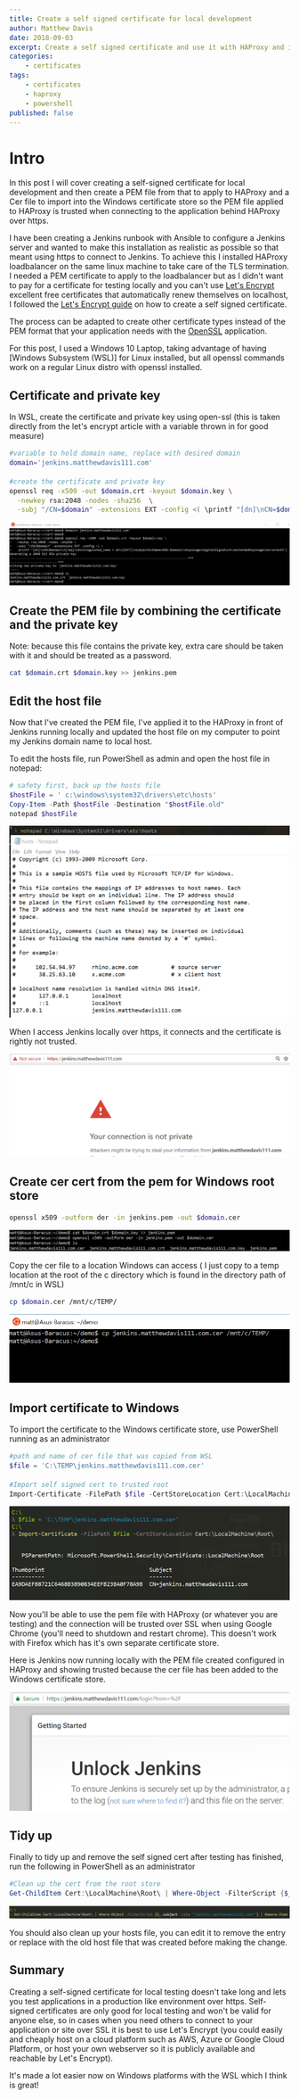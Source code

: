 ```yaml
---
title: Create a self signed certificate for local development
author: Matthew Davis
date: 2018-09-03
excerpt: Create a self signed certificate and use it with HAProxy and in the Windows store for local development with HTTPS sites
categories: 
    - certificates
tags:
    - certificates
    - haproxy
    - powershell
published: false
---
```


# Intro

In this post I will cover creating a self-signed certificate for local development and then create a PEM file from that to apply to HAProxy and a Cer file to import into the Windows certificate store so the PEM file applied to HAProxy is trusted when connecting to the application behind HAProxy over https.

I have been creating a Jenkins runbook with Ansible to configure a Jenkins server and wanted to make this installation as realistic as possible so that meant using https to connect to Jenkins. To achieve this I installed HAProxy loadbalancer on the same linux machine to take care of the TLS termination. I needed a PEM certificate to apply to the loadbalancer but as I didn't want to pay for a certificate for testing locally and you can't use [Let's Encrypt] excellent free certificates that automatically renew themselves on localhost, I followed the [Let's Encrypt guide] on how to create a self signed certificate.

The process can be adapted to create other certificate types instead of the PEM format that your application needs with the [OpenSSL] application.

For this post, I used a Windows 10 Laptop, taking advantage of having [Windows Subsystem (WSL)] for Linux installed, but all openssl commands work on a regular Linux distro with openssl installed.

## Certificate and private key

In WSL, create the certificate and private key using open-ssl (this is taken directly from the let's encrypt article with a variable thrown in for good measure)

```bash
#variable to hold domain name, replace with desired domain
domain='jenkins.matthewdavis111.com' 

#create the certificate and private key
openssl req -x509 -out $domain.crt -keyout $domain.key \
  -newkey rsa:2048 -nodes -sha256  \
  -subj "/CN=$domain" -extensions EXT -config <( \printf "[dn]\nCN=$domain\n[req]\ndistinguished_name = dn\n[EXT]\nsubjectAltName=DNS:$domain\nkeyUsage=digitalSignature\nextendedKeyUsage=serverAuth")
```

![Creating the certificate and private key using Windows Subsystem for Linux](/images/self-signed-cert/create-cert.png)

## Create the PEM file by combining the certificate and the private key

Note: because this file contains the private key, extra care should be taken with it and should be treated as a password.

```bash
cat $domain.crt $domain.key >> jenkins.pem
```

## Edit the host file

Now that I've created the PEM file, I've applied it to the HAProxy in front of Jenkins running locally and updated the host file on my computer to point my Jenkins domain name to local host.

To edit the hosts file, run PowerShell as admin and open the host file in notepad:

```PowerShell
# safety first, back up the hosts file
$hostFile = ' c:\windows\system32\drivers\etc\hosts'
Copy-Item -Path $hostFile -Destination "$hostFile.old"
notepad $hostFile
```

![Update hosts file](/images/self-signed-cert/update-host-file.png)

When I access Jenkins locally over https, it connects and the certificate is rightly not trusted.

![Jenkins running locally with SSL cert but not trusted](/images/self-signed-cert/https-not-trusted.png)

## Create cer cert from the pem for Windows root store

```bash
openssl x509 -outform der -in jenkins.pem -out $domain.cer
```

![Create PEM and CER files](/images/self-signed-cert/create-pem-cer.png)

Copy the cer file to a location Windows can access ( I just copy to a temp location at the root of the c directory which is found in the directory path of /mnt/c in WSL) 

```bash
cp $domain.cer /mnt/c/TEMP/
```

![Create CER file](/images/self-signed-cert/copy-cer.png)

## Import certificate to Windows

To import the certificate to the Windows certificate store, use PowerShell running as an administrator

```powershell
#path and name of cer file that was copied from WSL
$file = 'C:\TEMP\jenkins.matthewdavis111.com.cer'

#Import self signed cert to trusted root
Import-Certificate -FilePath $file -CertStoreLocation Cert:\LocalMachine\Root\
```

![Import certificate to Windows store](/images/self-signed-cert/import-certificate.png)

Now you'll be able to use the pem file with HAProxy (or whatever you are testing) and the connection will be trusted over SSL when using Google Chrome (you'll need to shutdown and restart chrome). This doesn't work with Firefox which has it's own separate certificate store.

Here is Jenkins now running locally with the PEM file created configured in HAProxy and showing trusted because the cer file has been added to the Windows certificate store.

![Jenkins running locally with a trusted certificate](/images/self-signed-cert/https-secure.png)

## Tidy up

Finally to tidy up and remove the self signed cert after testing has finished, run the following in PowerShell as an administrator

```powershell
#Clean up the cert from the root store
Get-ChildItem Cert:\LocalMachine\Root\ | Where-Object -FilterScript {$_.subject -like "*jenkins.matthewdavis111.com*"} | Remove-Item
```

![Remove certificate with PowerShell](/images/self-signed-cert/remove-cert.png)

You should also clean up your hosts file, you can edit it to remove the entry or replace with the old host file that was created before making the change.

## Summary

Creating a self-signed certificate for local testing doesn't take long and lets you test applications in a production like environment over https. Self-signed certificates are only good for local testing and won't be valid for anyone else, so in cases when you need others to connect to your application or site over SSL it is best to use Let's Encrypt (you could easily and cheaply host on a cloud platform such as AWS, Azure or Google Cloud Platform, or host your own webserver so it is publicly available and reachable by Let's Encrypt).

It's made a lot easier now on Windows platforms with the WSL which I think is great!

[Let's Encrypt]: https://letsencrypt.org/docs/certificates-for-localhost/
[Let's Encrypt guide]: https://letsencrypt.org/docs/certificates-for-localhost/
[OpenSSL]: https://www.openssl.org/
[Windows Subsystem for Linux]: https://docs.microsoft.com/en-us/windows/wsl/install-win10